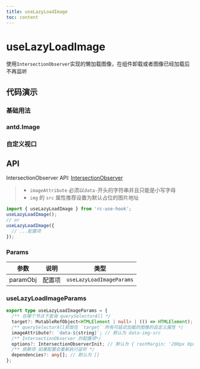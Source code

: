 ```yaml
---
title: useLazyLoadImage
toc: content
---
```


# useLazyLoadImage

使用`IntersectionObserver`实现的懒加载图像，在组件卸载或者图像已经加载后不再监听

## 代码演示

### 基础用法

<code src="./demos/Demo1.tsx" ></code>

### antd.Image

<code src="./demos/Demo2.tsx" ></code>

### 自定义视口

<code src="./demos/Demo3.tsx" ></code>

## API

IntersectionObserver API: [IntersectionObserver](https://developer.mozilla.org/zh-CN/docs/Web/API/IntersectionObserver)

> - `imageAttribute` 必须以`data-`开头的字符串并且只能是小写字母
> - `img` 的 `src` 属性推荐设置为默认占位的图片地址

```ts
import { useLazyLoadImage } from 'rc-use-hook';
useLazyLoadImage();
// or
useLazyLoadImage({
  // ...配置项
});
```

### Params

|   参数   |  说明  |           类型           |
| :------: | :----: | :----------------------: |
| paramObj | 配置项 | `useLazyLoadImageParams` |

### useLazyLoadImageParams

```ts
export type useLazyLoadImageParams = {
  /** 在哪个节点下查询 querySelectorAll */
  target?: MutableRefObject<HTMLElement | null> | (() => HTMLElement); //  默认为 document
  /** querySelectorAll抓取在 `target` 所有可延迟加载的图像的自定义属性 */
  imageAttribute?: `data-${string}`; // 默认为 data-img-src
  /** IntersectionObserver 的配置项*/
  options?: IntersectionObserverInit; // 默认为 { rootMargin: '200px 0px' , threshold: 0.01, };
  /** 依赖项 如果配置会重新执行监听 */
  dependencies?: any[]; // 默认为 []
};
```
